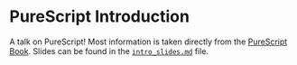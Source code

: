 # PureScript Introduction

A talk on PureScript! Most information is taken directly from the [PureScript
Book][1]. Slides can be found in the [`intro_slides.md`][2] file.

  [1]: https://leanpub.com/purescript/read
  [2]: https://github.com/Haskallywags/purescript-intro/blob/master/intro-slides.md
